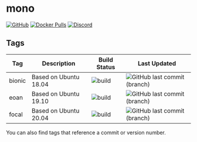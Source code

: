 # mono

[![GitHub](https://img.shields.io/badge/source-github-lightgrey)](https://github.com/hotio/docker-mono)
[![Docker Pulls](https://img.shields.io/docker/pulls/hotio/mono)](https://hub.docker.com/r/hotio/mono)
[![Discord](https://img.shields.io/discord/610068305893523457?color=738ad6&label=discord&logo=discord&logoColor=white)](https://discord.gg/3SnkuKp)

## Tags

| Tag      | Description           | Build Status                                                                                      | Last Updated                                                                                       |
| ---------|-----------------------|---------------------------------------------------------------------------------------------------|----------------------------------------------------------------------------------------------------|
| bionic   | Based on Ubuntu 18.04 | ![build](https://github.com/hotio/docker-mono/workflows/build/badge.svg?branch=bionic&event=push) | ![GitHub last commit (branch)](https://img.shields.io/github/last-commit/hotio/docker-mono/bionic) |
| eoan     | Based on Ubuntu 19.10 | ![build](https://github.com/hotio/docker-mono/workflows/build/badge.svg?branch=eoan&event=push)   | ![GitHub last commit (branch)](https://img.shields.io/github/last-commit/hotio/docker-mono/eoan)   |
| focal    | Based on Ubuntu 20.04 | ![build](https://github.com/hotio/docker-mono/workflows/build/badge.svg?branch=focal&event=push)  | ![GitHub last commit (branch)](https://img.shields.io/github/last-commit/hotio/docker-mono/focal)  |

You can also find tags that reference a commit or version number.
